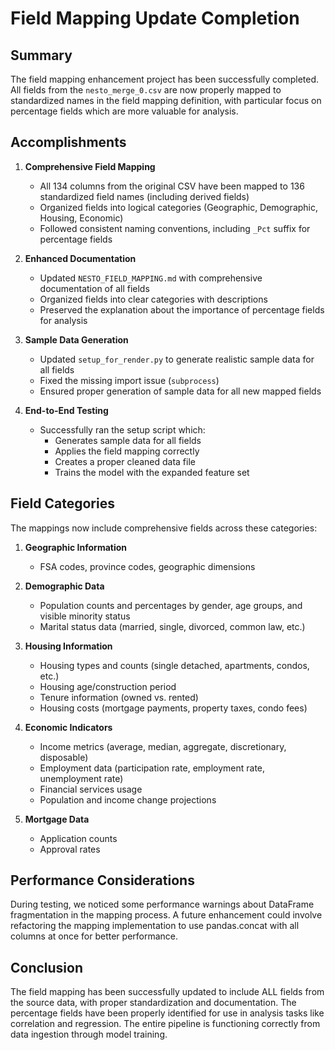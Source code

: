 # Field Mapping Update Completion

## Summary

The field mapping enhancement project has been successfully completed. All fields from the `nesto_merge_0.csv` are now properly mapped to standardized names in the field mapping definition, with particular focus on percentage fields which are more valuable for analysis.

## Accomplishments

1. **Comprehensive Field Mapping**
   - All 134 columns from the original CSV have been mapped to 136 standardized field names (including derived fields)
   - Organized fields into logical categories (Geographic, Demographic, Housing, Economic)
   - Followed consistent naming conventions, including `_Pct` suffix for percentage fields

2. **Enhanced Documentation**
   - Updated `NESTO_FIELD_MAPPING.md` with comprehensive documentation of all fields
   - Organized fields into clear categories with descriptions
   - Preserved the explanation about the importance of percentage fields for analysis

3. **Sample Data Generation**
   - Updated `setup_for_render.py` to generate realistic sample data for all fields
   - Fixed the missing import issue (`subprocess`)
   - Ensured proper generation of sample data for all new mapped fields

4. **End-to-End Testing**
   - Successfully ran the setup script which:
     - Generates sample data for all fields
     - Applies the field mapping correctly
     - Creates a proper cleaned data file
     - Trains the model with the expanded feature set

## Field Categories

The mappings now include comprehensive fields across these categories:

1. **Geographic Information**
   - FSA codes, province codes, geographic dimensions

2. **Demographic Data**
   - Population counts and percentages by gender, age groups, and visible minority status
   - Marital status data (married, single, divorced, common law, etc.)

3. **Housing Information**
   - Housing types and counts (single detached, apartments, condos, etc.)
   - Housing age/construction period
   - Tenure information (owned vs. rented)
   - Housing costs (mortgage payments, property taxes, condo fees)

4. **Economic Indicators**
   - Income metrics (average, median, aggregate, discretionary, disposable)
   - Employment data (participation rate, employment rate, unemployment rate)
   - Financial services usage
   - Population and income change projections

5. **Mortgage Data**
   - Application counts
   - Approval rates

## Performance Considerations

During testing, we noticed some performance warnings about DataFrame fragmentation in the mapping process. A future enhancement could involve refactoring the mapping implementation to use pandas.concat with all columns at once for better performance.

## Conclusion

The field mapping has been successfully updated to include ALL fields from the source data, with proper standardization and documentation. The percentage fields have been properly identified for use in analysis tasks like correlation and regression. The entire pipeline is functioning correctly from data ingestion through model training.
